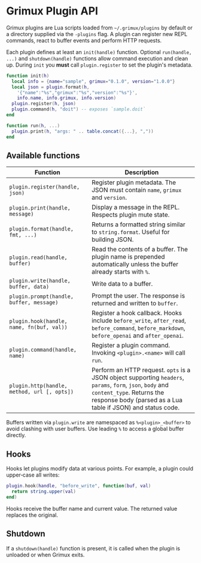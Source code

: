 # Grimux Plugin API

Grimux plugins are Lua scripts loaded from `~/.grimux/plugins` by default or a directory supplied via the `-plugins` flag. A plugin can register new REPL commands, react to buffer events and perform HTTP requests.

Each plugin defines at least an `init(handle)` function. Optional `run(handle, ...)` and `shutdown(handle)` functions allow command execution and clean up. During `init` you **must** call `plugin.register` to set the plugin's metadata.

```lua
function init(h)
  local info = {name="sample", grimux="0.1.0", version="1.0.0"}
  local json = plugin.format(h,
    '{"name":"%s","grimux":"%s","version":"%s"}',
    info.name, info.grimux, info.version)
  plugin.register(h, json)
  plugin.command(h, "doit") -- exposes `sample.doit`
end

function run(h, ...)
  plugin.print(h, "args: " .. table.concat({...}, ","))
end
```

## Available functions

| Function | Description |
|----------|-------------|
| `plugin.register(handle, json)` | Register plugin metadata. The JSON must contain `name`, `grimux` and `version`. |
| `plugin.print(handle, message)` | Display a message in the REPL. Respects plugin mute state. |
| `plugin.format(handle, fmt, ...)` | Returns a formatted string similar to `string.format`. Useful for building JSON. |
| `plugin.read(handle, buffer)` | Read the contents of a buffer. The plugin name is prepended automatically unless the buffer already starts with `%`. |
| `plugin.write(handle, buffer, data)` | Write data to a buffer. |
| `plugin.prompt(handle, buffer, message)` | Prompt the user. The response is returned and written to `buffer`. |
| `plugin.hook(handle, name, fn(buf, val))` | Register a hook callback. Hooks include `before_write`, `after_read`, `before_command`, `before_markdown`, `before_openai` and `after_openai`. |
| `plugin.command(handle, name)` | Register a plugin command. Invoking `<plugin>.<name>` will call `run`. |
| `plugin.http(handle, method, url [, opts])` | Perform an HTTP request. `opts` is a JSON object supporting `headers`, `params`, `form`, `json`, `body` and `content_type`. Returns the response body (parsed as a Lua table if JSON) and status code. |

Buffers written via `plugin.write` are namespaced as `%<plugin>_<buffer>` to avoid clashing with user buffers. Use leading `%` to access a global buffer directly.

## Hooks

Hooks let plugins modify data at various points. For example, a plugin could upper‑case all writes:

```lua
plugin.hook(handle, "before_write", function(buf, val)
  return string.upper(val)
end)
```

Hooks receive the buffer name and current value. The returned value replaces the original.

## Shutdown

If a `shutdown(handle)` function is present, it is called when the plugin is unloaded or when Grimux exits.

